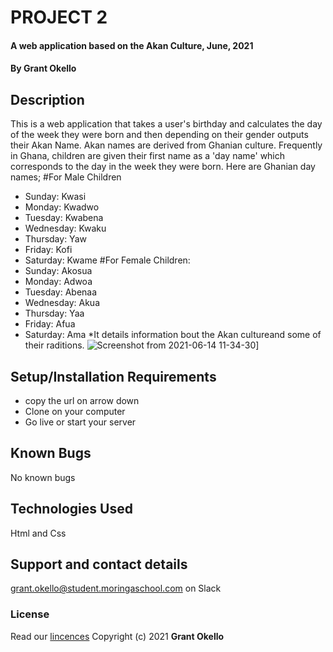# PROJECT 2
#### A web application based on the Akan Culture, June, 2021
#### By **Grant Okello**
## Description
This is a web application that takes a user's birthday and calculates the day of the week they were born and then depending on their gender outputs their Akan Name.
Akan names are derived from Ghanian culture.
Frequently in Ghana, children are given their first name as a 'day name' which corresponds to the day in the week they were born. 
Here are Ghanian day names;
#For Male Children
- Sunday: Kwasi
- Monday: Kwadwo
- Tuesday: Kwabena
- Wednesday: Kwaku
- Thursday:  Yaw
- Friday: Kofi
- Saturday: Kwame
#For Female Children:
- Sunday: Akosua
- Monday: Adwoa
- Tuesday: Abenaa
- Wednesday: Akua
- Thursday:  Yaa
- Friday: Afua
- Saturday: Ama
*It details information bout the Akan cultureand some of their raditions.
![Screenshot from 2021-06-14 11-34-30](https://user-images.githubusercontent.com/85164123/121863475-90edd100-cd04-11eb-91a1-c40a620d820d.png)]
## Setup/Installation Requirements
- copy the url on arrow down
- Clone on your computer
- Go live or start your server
## Known Bugs
No known bugs
## Technologies Used
Html and Css
## Support and contact details
grant.okello@student.moringaschool.com on Slack 
### License
Read our [lincences](./Lincense)
Copyright (c) 2021 **Grant Okello**

